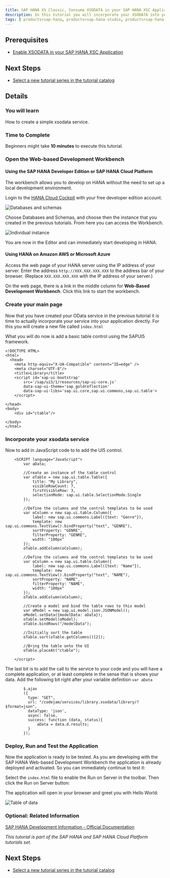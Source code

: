 ```yaml
---
title: SAP HANA XS Classic, Consume XSODATA in your SAP HANA XSC Application
description: In this tutorial you will incorporate your XSODATA into your SAP HANA XSC application.
tags: [ products>sap-hana, products>sap-hana-studio, products>sap-hana-cloud-platform, topic>sql, topic>big-data, tutorial>beginner]
---
```


## Prerequisites  
- [Enable XSODATA in your SAP HANA XSC Application](http://go.sap.com/developer/tutorials/hana-xsodata.html)

## Next Steps
- [Select a new tutorial series in the tutorial catalog](http://go.sap.com/developer/tutorials.html)


## Details

### You will learn  
How to create a simple xsodata service.

### Time to Complete
Beginners might take **10 minutes** to execute this tutorial.


### Open the Web-based Development Workbench

#### Using the SAP HANA Developer Edition or SAP HANA Cloud Platform
The workbench allows you to develop on HANA without the need to set up a local development environment.

Login to the [HANA Cloud Cockpit](https://account.hanatrial.ondemand.com/cockpit) with your free developer edition account.

![Databases and schemas](https://raw.githubusercontent.com/SAPDocuments/Tutorials/master/tutorials/hana-consume-xsodata/1.png)

Choose Databases and Schemas, and choose then the instance that you created in the previous tutorials. From here you can access the Workbench.

![Individual instance](https://raw.githubusercontent.com/SAPDocuments/Tutorials/master/tutorials/hana-consume-xsodata/2.png)

You are now in the Editor and can immediately start developing in HANA.

#### Using HANA on Amazon AWS or Microsoft Azure

Access the web page of your HANA server using the IP address of your server.  Enter the address `http://XXX.XXX.XXX.XXX` to the address bar of your browser. (Replace `XXX.XXX.XXX.XXX` with the IP address of your server.)

On the web page, there is a link in the middle column for **Web-Based Development Workbench**.  Click this link to start the workbench.

### Create your main page

Now that you have created your OData service in the previous tutorial it is time to actually incorporate your service into your application directly. For this you will create a new file called `ìndex.html` 

What you will do now is add a basic table control using the SAPUI5 framework.

```
<!DOCTYPE HTML><html>  <head>    <meta http-equiv="X-UA-Compatible" content="IE=edge" />    <meta charset="UTF-8"/>    <title>Library</title>      <script id='sap-ui-bootstrap'         src='/sap/ui5/1/resources/sap-ui-core.js'          data-sap-ui-theme='sap_goldreflection'          data-sap-ui-libs='sap.ui.core,sap.ui.commons,sap.ui.table'>    </script></head><body>	<div id="ctable"/>	</body></html>
```

### Incorporate your xsodata service

Now to add in JavaScript code to to add the UI5 control.

```
    <SCRIPT language="JavaScript">        var aData;                //Create an instance of the table control        var oTable = new sap.ui.table.Table({        	title: "My Library",        	visibleRowCount: 7,        	firstVisibleRow: 3,        	selectionMode: sap.ui.table.SelectionMode.Single        });                //Define the columns and the control templates to be used        var oColumn = new sap.ui.table.Column({        	label: new sap.ui.commons.Label({text: "Genre"}),        	template: new sap.ui.commons.TextView().bindProperty("text", "GENRE"),        	sortProperty: "GENRE",        	filterProperty: "GENRE",        	width: "100px"        });        oTable.addColumn(oColumn);        //Define the columns and the control templates to be used        var oColumn = new sap.ui.table.Column({        	label: new sap.ui.commons.Label({text: "Name"}),        	template: new sap.ui.commons.TextView().bindProperty("text", "NAME"),        	sortProperty: "NAME",        	filterProperty: "NAME",        	width: "100px"        });        oTable.addColumn(oColumn);                     //Create a model and bind the table rows to this model        var oModel = new sap.ui.model.json.JSONModel();        oModel.setData({modelData: aData});        oTable.setModel(oModel);        oTable.bindRows("/modelData");                //Initially sort the table        oTable.sort(oTable.getColumns()[2]);                //Bring the table onto the UI         oTable.placeAt("ctable");	</script>
```

The last bit is to add the call to the service to your code and you will have a complete application, or at least complete in the sense that is shows your data. Add the following bit right after your variable definition `var aData`

```
        $.ajax        ({          type: "GET",          url: "/codejam/services/library.xsodata/library/?$format=json",          dataType: 'json',          async: false,          success: function (data, status){        	  aData = data.d.results;          }        });
```

### Deploy, Run and Test the Application

Now the application is ready to be tested. As you are developing with the SAP HANA Web-based Development Workbench the application is already deployed and activated. So you can immediately continue to test it:

Select the `index.html` file to enable the Run on Server in the toolbar. Then click the Run on Server button:

The application will open in your browser and greet you with Hello World:

![Table of data](https://raw.githubusercontent.com/SAPDocuments/Tutorials/master/tutorials/hana-consume-xsodata/3.png)


### Optional: Related Information
[SAP HANA Development Information - Official Documentation](http://help.sap.com/hana_platform#section6)


*This tutorial is part of the SAP HANA and SAP HANA Cloud Platform tutorials set.*

## Next Steps
- [Select a new tutorial series in the tutorial catalog](http://go.sap.com/developer/tutorials.html)

